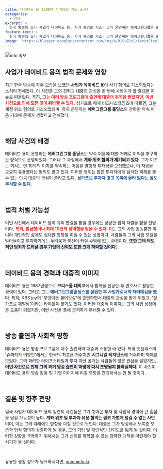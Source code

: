 ```yaml
---
title: 데이비드 용 1200억 사기혐의 기소 소식!
categories:
  - 경제
excerpt: >
  한국 방송의 스타 사업가 데이비드 용, 사기 혐의로 기소! 그가 운영하는 에버그린그룹은 불법 계좌 위조 및 투자금 유용 의혹에 휘말렸다. 과연 그의 화려한 재력 뒤에 숨겨진 진실은?
feature_text: >
  한국 방송의 스타 사업가 데이비드 용, 사기 혐의로 기소! 그가 운영하는 에버그린그룹은 불법 계좌 위조 및 투자금 유용 의혹에 휘말렸다. 과연 그의 화려한 재력 뒤에 숨겨진 진실은?
image: 'https://blogger.googleusercontent.com/img/b/R29vZ2xl/AVvXsEixyZcFfHzMRdzZMjFBmAUKJYCLCGyLL1o632UiGVXcaFdKo_bkvkuCioo0uUKlGfBVcT3P84aROyZIXSBEx3Aw5nCQ3pTgDom1WDC4m8eifvWiAmWEEVb4x6G_l8C0QH225ldMjyaFvpxGEBGNO37VmDTDMHGhJPq73UglMfDca1-0aw/s1600/blogspot.png'
---
```


<p><img src="https://blogger.googleusercontent.com/img/b/R29vZ2xl/AVvXsEixyZcFfHzMRdzZMjFBmAUKJYCLCGyLL1o632UiGVXcaFdKo_bkvkuCioo0uUKlGfBVcT3P84aROyZIXSBEx3Aw5nCQ3pTgDom1WDC4m8eifvWiAmWEEVb4x6G_l8C0QH225ldMjyaFvpxGEBGNO37VmDTDMHGhJPq73UglMfDca1-0aw/s1600/blogspot.png" alt="info 속보" /></p>

<h2 data-ke-size="size26">사업가 데이비드 용의 법적 문제와 영향</h2>

<p data-ke-size="size16">최근 한국 방송에 자주 모습을 보였던 <b>사업가 데이비드 용</b>이 사기 혐의로 기소되었다는 소식이 전해졌다. 이 사건은 그의 경력과 대중의 관심을 한 번에 사라지게 할 중대한 이슈로 떠올랐다. 특히, <b><span style="color: #ee2323;">그는 여러 방송 프로그램에 출연해 대중의 주목을 받았지만, 이번 사건으로 인해 모든 것이 뒤바뀔 수 있다.</span></b> 싱가포르 매체 비즈니스타임즈에 따르면, 그는 계정 위조 혐의로 기소되었으며, 특히 운영하는 <b>에버그린그룹 홀딩스</b>와 관련한 약속 어음 거래에 문제가 생겼다고 전해졌다.</p>

<p data-ke-size="size16">&nbsp;</p>

<h2 data-ke-size="size26">해당 사건의 배경</h2>

<p data-ke-size="size16">데이비드 용이 운영하는 <b>에버그린그룹 홀딩스</b>는 약속 어음에 대한 거래로 이익을 추구하는 방식으로 운영되었다. 그러나 그 과정에서 <b><span style="background-color: #21538527;">계좌 위조 혐의가 제기되고 있다</span></b>. 그가 이끄는 회사는 연 10%의 이자를 약속하는 어음을 발행해 투자금을 모집했으나, 이 자금을 교묘히 유용했다는 혐의도 받고 있다. 이러한 행위는 많은 투자자에게 심각한 피해를 줄 수 있는 만큼 대중의 관심이 쏠리고 있다. <b><span style="color: #1a5490;">싱가포르 투자자 경고 목록에 올라 있다는 점도 무시할 수 없다.</span></b></p>

<p data-ke-size="size16">&nbsp;</p>

<h2 data-ke-size="size26">법적 처벌 가능성</h2>

<p data-ke-size="size16">이번 사건에서 데이비드 용이 유죄 판결을 받을 경우에는 상당한 법적 처벌을 받을 전망이다. <b><span style="color: #ee2323;">특히, 벌금형이나 최대 10년의 징역형을 받을 수 있다</span></b>. 이는 그의 사업 활동뿐만 아니라 개인적인 삶에도 심대한 영향을 미칠 수 있는 상황이다. 사람들이 그의 사업 모델을 받아들이고 투자하기에는 두려움과 불신이 커질 수밖에 없는 환경이다. <b><span style="background-color: #21538527;">또한 그의 의도적인 범죄가 드러날 경우 기업의 신뢰도 또한 크게 하락할 것이다.</span></b></p>

<p data-ke-size="size16">&nbsp;</p>

<h2 data-ke-size="size26">데이비드 용의 경력과 대중적 이미지</h2>

<p data-ke-size="size16">데이비드 용은 1987년생으로 <b>브리스톨 대학교</b>에서 법학을 전공한 후 변호사로 활동한 경력이 있다. 그리고 그는 <b><span style="color: #1a5490;">에버그린그룹홀딩스를 설립한 후 사업가로서의 자리매김을 했다</span></b>. 특히, KBS joy의 '무엇이든 물어보살'에 출연하면서 대중의 관심을 받게 되었고, '싱가포르 재벌남'이라는 타이틀이 붙기도 했다. 이러한 대중적 이미지는 그의 사업 성장에 큰 도움이 되었지만, 이번 사건을 통해 급격하게 무너질 수 있다.</p>

<p data-ke-size="size16">&nbsp;</p>

<h2 data-ke-size="size26">방송 출연과 사회적 영향</h2>

<p data-ke-size="size16">데이비드 용은 방송 프로그램에 자주 출연하며 대중과 소통한 바 있다. 특히 넷플릭스의 '슈퍼리치 이방인'에서는 한국의 최고급 거주지인 <b>시그니엘 레지던스</b>에 거주하며 화제를 모았다. 그의 화려한 라이프스타일과 투자 자산 공개는 사람들의 많은 관심을 끌었지만, <b><span style="background-color: #21538527;">이번 사건으로 인해 그의 과거 방송 출연이 어떻게 다시 조명될지 불확실하다.</span></b> 이 사건이 데이비드 용의 방송 활동 및 기업 이미지에 미칠 영향을 간과해서는 안 될 것이다.</p>

<p data-ke-size="size16">&nbsp;</p>

<h2 data-ke-size="size26">결론 및 향후 전망</h2>

<p data-ke-size="size16">결국 사업가 데이비드 용의 일련의 사건들은 그가 쌓아온 투자 및 사업적 경력에 큰 흠집을 남길 가능성이 높다. <b>계좌 위조 및 투자자 유용 혐의는 결코 가볍게 넘길 수 없는 사안</b>이며, 이는 그의 미래에도 영향을 미칠 것으로 보인다. 대중은 그가 방송에서 보여준 모습과 법적 혐의가 상충하게 될 경우, 그의 기업 및 개인적인 신뢰도를 잃게 될 것이다. 이러한 상황을 극복하기 위해서는 그가 신뢰를 회복할 수 있는 강력한 대책을 마련해야 할 시기가 올 것이다.</p>

<p data-ke-size="size16">&nbsp;</p>
유용한 생활 정보가 필요하시다면, <a href="https://onioninfo.kr" rel="dofollow">onioninfo.kr</a>


